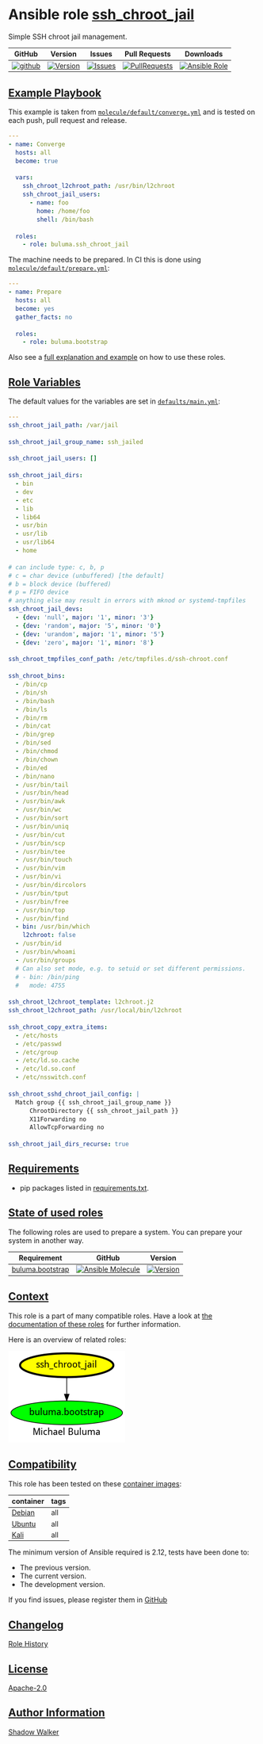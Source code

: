 # Ansible role [ssh_chroot_jail](https://galaxy.ansible.com/ui/standalone/roles/buluma/ssh_chroot_jail/documentation)

Simple SSH chroot jail management.

|GitHub|Version|Issues|Pull Requests|Downloads|
|------|-------|------|-------------|---------|
|[![github](https://github.com/buluma/ansible-role-ssh_chroot_jail/actions/workflows/molecule.yml/badge.svg)](https://github.com/buluma/ansible-role-ssh_chroot_jail/actions/workflows/molecule.yml)|[![Version](https://img.shields.io/github/release/buluma/ansible-role-ssh_chroot_jail.svg)](https://github.com/buluma/ansible-role-ssh_chroot_jail/releases/)|[![Issues](https://img.shields.io/github/issues/buluma/ansible-role-ssh_chroot_jail.svg)](https://github.com/buluma/ansible-role-ssh_chroot_jail/issues/)|[![PullRequests](https://img.shields.io/github/issues-pr-closed-raw/buluma/ansible-role-ssh_chroot_jail.svg)](https://github.com/buluma/ansible-role-ssh_chroot_jail/pulls/)|[![Ansible Role](https://img.shields.io/ansible/role/d/buluma/ssh_chroot_jail)](https://galaxy.ansible.com/ui/standalone/roles/buluma/ssh_chroot_jail/documentation)|

## [Example Playbook](#example-playbook)

This example is taken from [`molecule/default/converge.yml`](https://github.com/buluma/ansible-role-ssh_chroot_jail/blob/master/molecule/default/converge.yml) and is tested on each push, pull request and release.

```yaml
---
- name: Converge
  hosts: all
  become: true

  vars:
    ssh_chroot_l2chroot_path: /usr/bin/l2chroot
    ssh_chroot_jail_users:
      - name: foo
        home: /home/foo
        shell: /bin/bash

  roles:
    - role: buluma.ssh_chroot_jail
```

The machine needs to be prepared. In CI this is done using [`molecule/default/prepare.yml`](https://github.com/buluma/ansible-role-ssh_chroot_jail/blob/master/molecule/default/prepare.yml):

```yaml
---
- name: Prepare
  hosts: all
  become: yes
  gather_facts: no

  roles:
    - role: buluma.bootstrap
```

Also see a [full explanation and example](https://buluma.github.io/how-to-use-these-roles.html) on how to use these roles.

## [Role Variables](#role-variables)

The default values for the variables are set in [`defaults/main.yml`](https://github.com/buluma/ansible-role-ssh_chroot_jail/blob/master/defaults/main.yml):

```yaml
---
ssh_chroot_jail_path: /var/jail

ssh_chroot_jail_group_name: ssh_jailed

ssh_chroot_jail_users: []

ssh_chroot_jail_dirs:
  - bin
  - dev
  - etc
  - lib
  - lib64
  - usr/bin
  - usr/lib
  - usr/lib64
  - home

# can include type: c, b, p
# c = char device (unbuffered) [the default]
# b = block device (buffered)
# p = FIFO device
# anything else may result in errors with mknod or systemd-tmpfiles
ssh_chroot_jail_devs:
  - {dev: 'null', major: '1', minor: '3'}
  - {dev: 'random', major: '5', minor: '0'}
  - {dev: 'urandom', major: '1', minor: '5'}
  - {dev: 'zero', major: '1', minor: '8'}

ssh_chroot_tmpfiles_conf_path: /etc/tmpfiles.d/ssh-chroot.conf

ssh_chroot_bins:
  - /bin/cp
  - /bin/sh
  - /bin/bash
  - /bin/ls
  - /bin/rm
  - /bin/cat
  - /bin/grep
  - /bin/sed
  - /bin/chmod
  - /bin/chown
  - /bin/ed
  - /bin/nano
  - /usr/bin/tail
  - /usr/bin/head
  - /usr/bin/awk
  - /usr/bin/wc
  - /usr/bin/sort
  - /usr/bin/uniq
  - /usr/bin/cut
  - /usr/bin/scp
  - /usr/bin/tee
  - /usr/bin/touch
  - /usr/bin/vim
  - /usr/bin/vi
  - /usr/bin/dircolors
  - /usr/bin/tput
  - /usr/bin/free
  - /usr/bin/top
  - /usr/bin/find
  - bin: /usr/bin/which
    l2chroot: false
  - /usr/bin/id
  - /usr/bin/whoami
  - /usr/bin/groups
  # Can also set mode, e.g. to setuid or set different permissions.
  # - bin: /bin/ping
  #   mode: 4755

ssh_chroot_l2chroot_template: l2chroot.j2
ssh_chroot_l2chroot_path: /usr/local/bin/l2chroot

ssh_chroot_copy_extra_items:
  - /etc/hosts
  - /etc/passwd
  - /etc/group
  - /etc/ld.so.cache
  - /etc/ld.so.conf
  - /etc/nsswitch.conf

ssh_chroot_sshd_chroot_jail_config: |
  Match group {{ ssh_chroot_jail_group_name }}
      ChrootDirectory {{ ssh_chroot_jail_path }}
      X11Forwarding no
      AllowTcpForwarding no

ssh_chroot_jail_dirs_recurse: true
```

## [Requirements](#requirements)

- pip packages listed in [requirements.txt](https://github.com/buluma/ansible-role-ssh_chroot_jail/blob/master/requirements.txt).

## [State of used roles](#state-of-used-roles)

The following roles are used to prepare a system. You can prepare your system in another way.

| Requirement | GitHub | Version |
|-------------|--------|--------|
|[buluma.bootstrap](https://galaxy.ansible.com/buluma/bootstrap)|[![Ansible Molecule](https://github.com/buluma/ansible-role-bootstrap/actions/workflows/molecule.yml/badge.svg)](https://github.com/buluma/ansible-role-bootstrap/actions/workflows/molecule.yml)|[![Version](https://img.shields.io/github/release/buluma/ansible-role-bootstrap.svg)](https://github.com/shadowwalker/ansible-role-bootstrap)|

## [Context](#context)

This role is a part of many compatible roles. Have a look at [the documentation of these roles](https://buluma.github.io/) for further information.

Here is an overview of related roles:

![dependencies](https://raw.githubusercontent.com/buluma/ansible-role-ssh_chroot_jail/png/requirements.png "Dependencies")

## [Compatibility](#compatibility)

This role has been tested on these [container images](https://hub.docker.com/u/buluma):

|container|tags|
|---------|----|
|[Debian](https://hub.docker.com/r/buluma/debian)|all|
|[Ubuntu](https://hub.docker.com/r/buluma/ubuntu)|all|
|[Kali](https://hub.docker.com/r/buluma/kali)|all|

The minimum version of Ansible required is 2.12, tests have been done to:

- The previous version.
- The current version.
- The development version.

If you find issues, please register them in [GitHub](https://github.com/buluma/ansible-role-ssh_chroot_jail/issues)

## [Changelog](#changelog)

[Role History](https://github.com/buluma/ansible-role-ssh_chroot_jail/blob/master/CHANGELOG.md)

## [License](#license)

[Apache-2.0](https://github.com/buluma/ansible-role-ssh_chroot_jail/blob/master/LICENSE)

## [Author Information](#author-information)

[Shadow Walker](https://buluma.github.io/)
